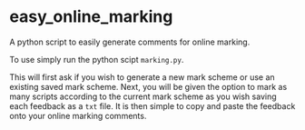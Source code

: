 # easy_online_marking
A python script to easily generate comments for online marking.

To use simply run the python scipt ```marking.py```.

This will first ask if you wish to generate a new mark scheme or use an existing saved mark scheme.
Next, you will be given the option to mark as many scripts according to the current mark scheme as you wish saving each feedback as a ```txt``` file.
It is then simple to copy and paste the feedback onto your online marking comments.
